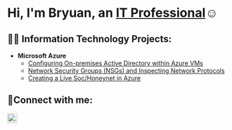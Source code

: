 <h1>Hi, I'm Bryuan, an <a href="https://linkedin.com/in/BryuanMathis">IT Professional</a>☺</h1>

<h2>👨‍💻 Information Technology Projects:</h2>

- <b>Microsoft Azure</b>
  - [Configuring On-premises Active Directory within Azure VMs](https://github.com/bryuan47/configure-ad)
  - [Network Security Groups (NSGs) and Inspecting Network Protocols](https://github.com/bryuan47/azure-network-protocols)
  - [Creating a Live Soc/Honeynet in Azure](https://github.com/bryuan47/Azure-SOC)

<h2>🤳Connect with me:</h2>

[<img align="left" alt="Josh | LinkedIn" width="22px" src="https://cdn.jsdelivr.net/npm/simple-icons@v3/icons/linkedin.svg" />][linkedin]


[linkedin]: https://linkedin.com/in/BryuanMathis
